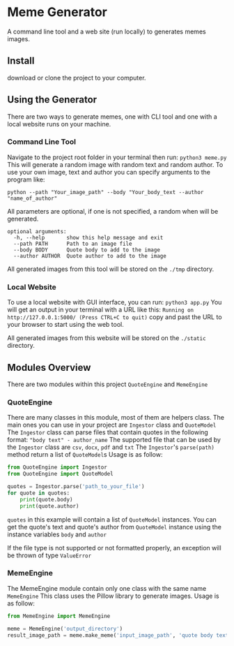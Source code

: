 # Meme Generator
A command line tool and a web site (run locally) to generates memes images.

## Install
download or clone the project to your computer.

## Using the Generator
There are two ways to generate memes, one with CLI tool and one with a local website runs on your machine.

### Command Line Tool
Navigate to the project root folder in your terminal then run:
`python3 meme.py`
This will generate a random image with random text and random author.
To use your own image, text and author you can specify arguments to the program like:
```
python --path "Your_image_path" --body "Your_body_text --author "name_of_author"
```

All parameters are optional, if one is not specified, a random when will be generated.

```
optional arguments:
  -h, --help       show this help message and exit
  --path PATH      Path to an image file
  --body BODY      Quote body to add to the image
  --author AUTHOR  Quote author to add to the image
```

All generated images from this tool will be stored on the `./tmp` directory.

### Local Website
To use a local website with GUI interface, you can run:
`python3 app.py`
You will get an output in your terminal with a URL like this:
` Running on http://127.0.0.1:5000/ (Press CTRL+C to quit)
`
copy and past the URL to your browser to start using the web tool.

All generated images from this website will be stored on the `./static` directory.

## Modules Overview
There are two modules within this project `QuoteEngine` and `MemeEngine`

### QuoteEngine
There are many classes in this module, most of them are helpers class.
The main ones you can use in your project are `Ingestor` class and `QuoteModel`
The `Ingestor` class can parse files that contain quotes in the following format:
`"body text" - author_name`
The supported file that can be used by the `Ingestor` class are `csv`, `docx`, `pdf` and `txt`
The `Ingestor`'s `parse(path)` method return a list of `QuoteModel`s
Usage is as follow:
```python
from QuoteEngine import Ingestor
from QuoteEngine import QuoteModel

quotes = Ingestor.parse('path_to_your_file')
for quote in quotes:
    print(quote.body)
    print(quote.author)
```

`quotes` in this example will contain a list of `QuoteModel` instances.
You can get the quote's text and quote's author from `QuoteModel` instance using the instance variables `body` and `author`

If the file type is not supported or not formatted properly, an exception will be thrown of type `ValueError`

### MemeEngine

The MemeEngine module contain only one class with the same name `MemeEngine`
This class uses the Pillow library to generate images.
Usage is as follow:
```python
from MemeEngine import MemeEngine

meme = MemeEngine('output_directory')
result_image_path = meme.make_meme('input_image_path', 'quote body text', 'quote author')
```

